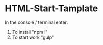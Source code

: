 # HTML-Start-Tamplate

In the console / terminal enter:
1) To install "npm i"
2) To start work "gulp"
